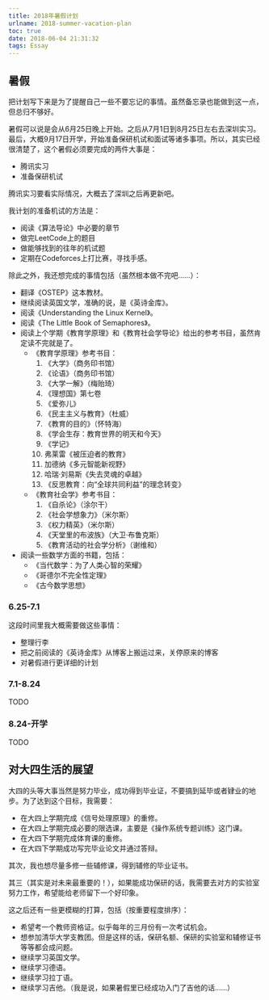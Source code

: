 ```yaml
---
title: 2018年暑假计划
urlname: 2018-summer-vacation-plan
toc: true
date: 2018-06-04 21:31:32
tags: Essay
---
```


## 暑假

把计划写下来是为了提醒自己一些不要忘记的事情。虽然备忘录也能做到这一点，但总归不够好。

暑假可以说是会从6月25日晚上开始。之后从7月1日到8月25日左右去深圳实习。最后，大概9月17日开学，开始准备保研机试和面试等诸多事项。所以，其实已经很清楚了，这个暑假必须要完成的两件大事是：
* 腾讯实习
* 准备保研机试

腾讯实习要看实际情况，大概去了深圳之后再更新吧。

我计划的准备机试的方法是：
* 阅读《算法导论》中必要的章节
* 做完LeetCode上的题目
* 做能够找到的往年的机试题
* 定期在Codeforces上打比赛，寻找手感。

除此之外，我还想完成的事情包括（虽然根本做不完吧……）：
* 翻译《OSTEP》这本教材。
* 继续阅读英国文学，准确的说，是《英诗金库》。
* 阅读《Understanding the Linux Kernel》。
* 阅读《The Little Book of Semaphores》。
* 阅读上个学期《教育学原理》和《教育社会学导论》给出的参考书目，虽然肯定读不完就是了。
  * 《教育学原理》参考书目：
    1. 《大学》（商务印书馆）
    2. 《论语》（商务印书馆）
    3. 《大学一解》（梅贻琦）
    4. 《理想国》第七卷
    5. 《爱弥儿》
    6. 《民主主义与教育》（杜威）
    7. 《教育的目的》（怀特海）
    8. 《学会生存：教育世界的明天和今天》
    9. 《学记》
    10. 弗莱雷《被压迫者的教育》
    11. 加德纳《多元智能新视野》
    12. 哈瑞·刘易斯《失去灵魂的卓越》
    13. 《反思教育：向“全球共同利益”的理念转变》
  * 《教育社会学》参考书目：
    1. 《自杀论》（涂尔干）
    2. 《社会学想象力》（米尔斯）
    3. 《权力精英》（米尔斯）
    4. 《天堂里的布波族》（大卫·布鲁克斯）
    5. 《教育活动的社会学分析》（谢维和）
* 阅读一些数学方面的书籍，包括：
  * 《当代数学：为了人类心智的荣耀》
  * 《哥德尔不完全性定理》
  * 《古今数学思想》

### 6.25-7.1

这段时间里我大概需要做这些事情：
* 整理行李
* 把之前阅读的《英诗金库》从博客上搬运过来，关停原来的博客
* 对暑假进行更详细的计划

### 7.1-8.24

TODO

### 8.24-开学

TODO

## 对大四生活的展望

大四的头等大事当然是努力毕业，成功得到毕业证，不要搞到延毕或者肄业的地步。为了达到这个目标，我需要：
* 在大四上学期完成《信号处理原理》的重修。
* 在大四上学期完成必要的限选课，主要是《操作系统专题训练》这门课。
* 在大四下学期完成体育课的重修。
* 在大四下学期成功写完毕业论文并通过答辩。

其次，我也想尽量多修一些辅修课，得到辅修的毕业证书。

其三（其实是对未来最重要的！），如果能成功保研的话，我需要去对方的实验室努力工作，希望能给老师留下一个好印象。

这之后还有一些更模糊的打算，包括（按重要程度排序）：
* 希望考一个教师资格证。似乎每年的三月份有一次考试机会。
* 想参加清华大学支教团。但是这样的话，保研名额、保研的实验室和辅修证书等等都会成问题。
* 继续学习英国文学。
* 继续学习德语。
* 继续学习拉丁语。
* 继续学习吉他。（我是说，如果暑假里已经成功入门了吉他的话……）

